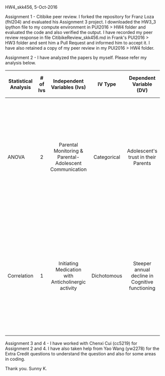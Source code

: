 HW4_skk456, 5-Oct-2016

Assignment 1 - 
Citibike peer review.
I forked the repository for Franz Loza (fhl204) and evaluated his Assignment 3 project.
I downloaded the HW3_3 ipython file to my compute environment in PUI2016 > HW4 folder  and evaluated the code and also  verified the output.
I have recorded my peer review response in file CitibikeReview_skk456.md in Frank's PUI2016 > HW3 folder and sent him a Pull Request and informed him to accept it.
I have also retained a copy of my peer review in my PUI2016 > HW4 folder.

Assignment 2 - I have analyzed the papers by myself. Please refer my analysis below.

|Statistical Analysis|# of Ivs|Independent Variables (Ivs)|IV Type|Dependent Variable (DV)|DV Type|Question to be answered|Null Hypothesis (H0)|Alpha - Confidence Level (%age)|Link to Paper|
|---------------|:---------:|:----------------------------------------:|:------------:|:------------------------------:|:------------:|:----------------------------------------------------------------------------------------------------:|:----------------------------------------------------------------------------------------------------:|:-------------------------:|----------------------------------------------------------------------------------------------------:|
|ANOVA|2|Parental Monitoring & Parental-Adolescent Communication|Categorical|Adolescent's trust in their Parents|Continuous|Does Parental Monitoring and Parental-Adolescnet Communication improve the Adolescent's trust in their Parents?|Adolescent with higher Parental Monitoring and Parental-Adolescent Communication trust same or less in their Parents as compared to those Adolescents trust in their Parents with lower Parental Monitoring and Parental Adolescent Communication.|0.05|[Parental Monitoring Parent-Adolescent Communication and Adolescents’ Trust in Their Parents in China](http://journals.plos.org/plosone/article?id=10.1371/journal.pone.0134730)|
|Correlation|1|Initiating Medication with Anticholinergic activity|Dichotomous|Steeper annual decline in Cognitive functioning|Continuous|Whether there is correlation between Older person initiating a medication with anticholinergic activity and a steeper annual decline in cognitive functioning than those who are not taking these medications? If yes - how strong?|There is no correlation between Older person initiating a medication with anticholinergic activity and a steeper annual decline in cognitive functioning than those who are not taking these medications|0.05|[Cognitive Decline in Older Persons Initiating Anticholinergic Medications](http://journals.plos.org/plosone/article?id=10.1371/journal.pone.0064111)|


Assignment 3 and 4 - 
I have worked with Chenxi Cui (cc5219) for Assignment 2 and 4.
I have also taken help from Yao Wang (yw2278) for the Extra Credit questions to understand the question and also for some areas in coding.

Thank you.
Sunny K.